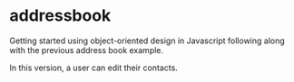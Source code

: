 addressbook
===================
Getting started using object-oriented design in Javascript following along with the previous address book example.

In this version, a user can edit their contacts.

